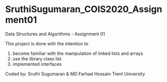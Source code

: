 # SruthiSugumaran_COIS2020_Assignment01
Data Structures and Algorithms - Assignment 01

This project is done with the intention to
1) become familiar with the manipulation of linked lists and arrays
2) use the library class list
3) implemented interfaces

Coded by:
Sruthi Sugumaran & MD Farhad Hossain
Trent University
